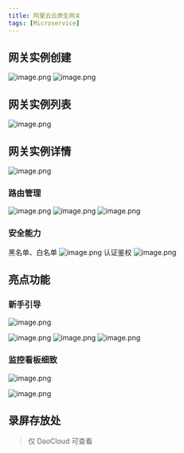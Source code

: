 ```yaml
---
title: 阿里云云原生网关
tags: [Microservice]
---
```



## 网关实例创建

![image.png](images/resize,w_960,m_lfit_e12eec4a.png)
![image.png](images/resize,w_960,m_lfit_4dd2e192.png)

## 网关实例列表

![image.png](images/resize,w_960,m_lfit_83e9016a.png)

## 网关实例详情

![image.png](images/resize,w_960,m_lfit_e801d6de.png)

### 路由管理

![image.png](images/resize,w_960,m_lfit_f1b82099.png)
![image.png](images/resize,w_960,m_lfit_475edbaf.png)
![image.png](images/resize,w_960,m_lfit_7c153372.png)

### 安全能力

黑名单、白名单
![image.png](images/resize,w_960,m_lfit_f37f941f.png)
认证鉴权
![image.png](images/resize,w_960,m_lfit_f8eb1c9b.png)

## 亮点功能

### 新手引导

![image.png](images/resize,w_960,m_lfit_3310e4fa.png)

![image.png](images/resize,w_960,m_lfit_47a2d8af.png)
![image.png](images/resize,w_960,m_lfit_67f612cf.png)
![image.png](images/resize,w_960,m_lfit_c9361f3e.png)

### 监控看板细致

![image.png](images/resize,w_960,m_lfit_09319269.png)

![image.png](images/resize,w_960,m_lfit_41547290.png)

## 录屏存放处

> 仅 DaoCloud 可查看
